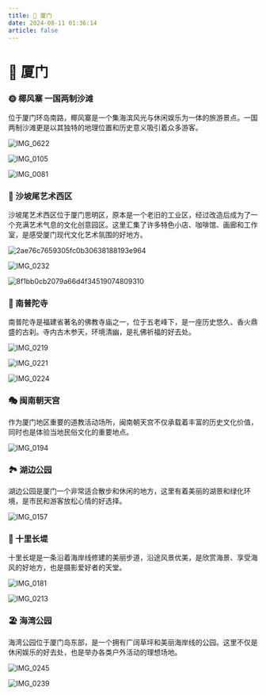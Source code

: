 ```yaml
---
title: 📍 厦门
date: 2024-08-11 01:36:14
article: false
---
```


# 📍 厦门

### 🌞 椰风寨 一国两制沙滩

 位于厦门环岛南路，椰风寨是一个集海滨风光与休闲娱乐为一体的旅游景点。一国两制沙滩更是以其独特的地理位置和历史意义吸引着众多游客。

![IMG_0622](./厦门/IMG_0622.jpg)

![IMG_0105](./厦门/IMG_0105.jpg)

![IMG_0081](./厦门/IMG_0081.jpg)

### 🎨 沙坡尾艺术西区

沙坡尾艺术西区位于厦门思明区，原本是一个老旧的工业区，经过改造后成为了一个充满艺术气息的文化创意园区。这里汇集了许多特色小店、咖啡馆、画廊和工作室，是感受厦门现代文化艺术氛围的好地方。

![2ae76c7659305fc0b30638188193e964](./厦门/2ae76c7659305fc0b30638188193e964.jpg)

![IMG_0232](./厦门/IMG_0232.jpg)

![8f1bb0cb2079a66d4f34519074809310](./厦门/8f1bb0cb2079a66d4f34519074809310.jpg)

### 🙏 南普陀寺

 南普陀寺是福建省著名的佛教寺庙之一，位于五老峰下，是一座历史悠久、香火鼎盛的古刹。寺内古木参天，环境清幽，是礼佛祈福的好去处。

![IMG_0219](./厦门/IMG_0219.jpg)

![IMG_0221](./厦门/IMG_0221.jpg)

![IMG_0224](./厦门/IMG_0224.jpg)

### 🎭 闽南朝天宫

作为厦门地区重要的道教活动场所，闽南朝天宫不仅承载着丰富的历史文化价值，同时也是体验当地民俗文化的重要地点。

![IMG_0194](./厦门/IMG_0194.jpg)

### 🏞️ 湖边公园

湖边公园是厦门一个非常适合散步和休闲的地方，这里有着美丽的湖景和绿化环境，是市民和游客放松心情的好选择。

![IMG_0157](./厦门/IMG_0157.jpg)

### 🌉 十里长堤

十里长堤是一条沿着海岸线修建的美丽步道，沿途风景优美，是欣赏海景、享受海风的好地方，也是摄影爱好者的天堂。

![IMG_0181](./厦门/IMG_0181.jpg)

![IMG_0213](./厦门/IMG_0213.jpg)

### 🏖️ 海湾公园

海湾公园位于厦门岛东部，是一个拥有广阔草坪和美丽海岸线的公园。这里不仅是休闲娱乐的好去处，也是举办各类户外活动的理想场地。

![IMG_0245](./厦门/IMG_0245.jpg)

![IMG_0239](./厦门/IMG_0239.jpg)
